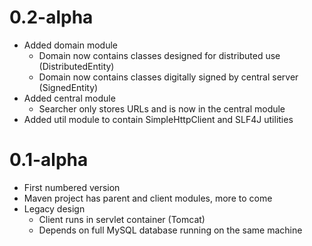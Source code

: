 0.2-alpha
=========
* Added domain module
    * Domain now contains classes designed for distributed use (DistributedEntity)
    * Domain now contains classes digitally signed by central server (SignedEntity)
* Added central module
    * Searcher only stores URLs and is now in the central module
* Added util module to contain SimpleHttpClient and SLF4J utilities

0.1-alpha
=========
* First numbered version
* Maven project has parent and client modules, more to come
* Legacy design
    * Client runs in servlet container (Tomcat)
    * Depends on full MySQL database running on the same machine

